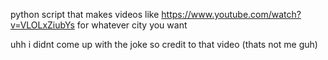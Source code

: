 python script that makes videos like https://www.youtube.com/watch?v=VLOLxZiubYs for whatever city you want

uhh i didnt come up with the joke so credit to that video (thats not me guh)
